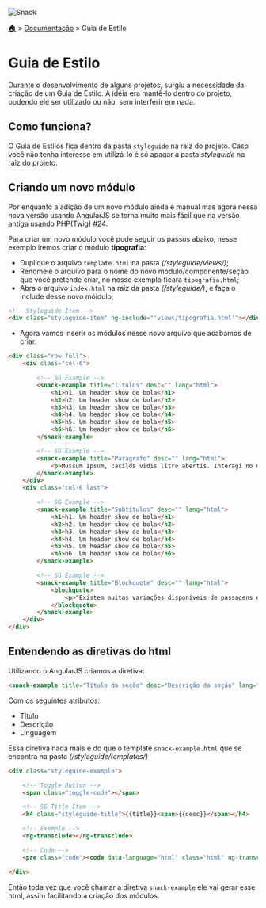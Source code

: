 ![Snack](https://cloud.githubusercontent.com/assets/13695346/9314113/43eed556-44fd-11e5-844a-34f8e13b2863.png)

[:house:](../../../) » [Documentação](index.md) » Guia de Estilo

# Guia de Estilo

Durante o desenvolvimento de alguns projetos, surgiu a necessidade da criação de um Guia de Estilo. A idéia era mantê-lo dentro do projeto, podendo ele ser utilizado ou não, sem interferir em nada.

## Como funciona?

O Guia de Estilos fica dentro da pasta `styleguide` na raiz do projeto. Caso você não tenha interesse em utilizá-lo é só apagar a pasta *styleguide* na raiz do projeto.

## Criando um novo módulo

Por enquanto a adição de um novo módulo ainda é manual mas agora nessa nova versão usando AngularJS se torna muito mais fácil que na versão antiga usando PHP(Twig) [#24](https://github.com/a2comunicacao/A2boilerplate/issues/24).

Para criar um novo módulo você pode seguir os passos abaixo, nesse exemplo iremos criar o módulo **tipografia**:

* Duplique o arquivo `template.html` na pasta _(/styleguide/views/)_;
* Renomeie o arquivo para o nome do novo módulo/componente/seção que você pretende criar, no nosso exemplo ficara `tipografia.html`;
* Abra o arquivo `index.html` na raiz da pasta _(/styleguide/)_, e faça o include desse novo móidulo;

```html
<!-- Styleguide Item -->
<div class="styleguide-item" ng-include="'views/tipografia.html'"></div>`
```

* Agora vamos inserir os módulos nesse novo arquivo que acabamos de criar.

```html
<div class="row full">
    <div class="col-6">

        <!-- SG Example -->
        <snack-example title="Títulos" desc="" lang="html">
            <h1>h1. Um header show de bola</h1>
            <h2>h2. Um header show de bola</h2>
            <h3>h3. Um header show de bola</h3>
            <h4>h4. Um header show de bola</h4>
            <h5>h5. Um header show de bola</h5>
            <h6>h6. Um header show de bola</h6>
        </snack-example>

        <!-- SG Example -->
        <snack-example title="Paragrafo" desc="" lang="html">
            <p>Mussum Ipsum, cacilds vidis litro abertis. Interagi no mé, cursus quis, vehicula ac nisi. Delegadis gente finis, bibendum egestas augue arcu ut est. Praesent malesuada urna nisi, quis volutpat erat hendrerit non. Nam vulputate dapibus. Em pé sem cair, deitado sem dormir, sentado sem cochilar e fazendo pose</p>
        </snack-example>
    </div>
    <div class="col-6 last">

        <!-- SG Example -->
        <snack-example title="Subtítulos" desc="" lang="html">
            <h1>h1. Um header show de bola</h1>
            <h2>h2. Um header show de bola</h2>
            <h3>h3. Um header show de bola</h3>
            <h4>h4. Um header show de bola</h4>
            <h5>h5. Um header show de bola</h5>
            <h6>h6. Um header show de bola</h6>
        </snack-example>

        <!-- SG Example -->
        <snack-example title="Blockquote" desc="" lang="html">
            <blockquote>
                <p>"Existem muitas variações disponíveis de passagens de Lorem Ipsum, mas a maioria sofreu algum tipo de alteração, seja por inserção de passagens com humor, ou palavras aleatórias que não parecem nem um pouco convincentes"</p>
            </blockquote>
        </snack-example>
    </div>
</div>
```

## Entendendo as diretivas do html

Utilizando o AngularJS criamos a diretiva:

```html
<snack-example title="Título da seção" desc="Descrição da seção" lang="html"></snack-example>
```

Com os seguintes atributos:

* Título
* Descrição
* Linguagem

Essa diretiva nada mais é do que o template `snack-example.html` que se encontra na pasta _(/styleguide/templates/)_

```html
<div class="styleguide-example">

    <!-- Toggle Button -->
    <span class="toggle-code"></span>

    <!-- SG Title Item -->
    <h4 class="styleguide-title">{{title}}<span>{{desc}}</span></h4>

    <!-- Exemple -->
    <ng-transclude></ng-transclude>

    <!-- Code -->
    <pre class="code"><code data-language="html" class="html" ng-transclude></code></pre>

</div>
```
Então toda vez que você chamar a diretiva `snack-example` ele vai gerar esse html, assim facilitando a criação dos módulos.




